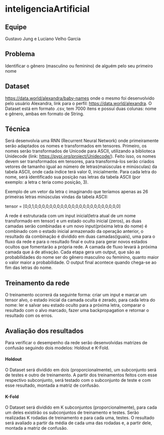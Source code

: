# inteligenciaArtificial

## Equipe
Gustavo Jung e Luciano Velho Garcia

## Problema
Identificar o gênero (masculino ou feminino) de alguém pelo seu primeiro nome

## Dataset 
https://data.world/alexandra/baby-names onde o mesmo foi desenvolvido pelo usuário Alexandra, link para o perfil: https://data.world/alexandra. O Dataset está em formato .csv, tem 7000 itens e possuí duas colunas: nome e gênero, ambas em formato de String.

## Técnica 
  Será desenvolvia uma RNN (Recurrent Neural Network) onde primeiramente serão adaptados os nomes e transformados em tensores. Primeiro, os nomes serão transformados de Unicode para ASCII, utilizando a biblioteca Unidecode (link: https://pypi.org/project/Unidecode/). Feito isso, os nomes devem ser transformados em tensores, para transformá-los serão criados vetores de tamanho igual ao número de letras(maiúsculas e minúsculas) da tabela ASCII, onde cada índice terá valor 0, inicialmente. Para cada letra do nome, será identificado sua posição nas letras da tabela ASCII (por exemplo: a letra c teria como posição, 3). 

Exemplo de um vetor da letra c imaginando que teríamos apenas as 26 primeiras letras minúsculas vindas da tabela ASCII:

tensor = [0,0,1,0,0,0,0,0,0,0,0,0,0,0,0,0,0,0,0,0,0,0,0,0,0,0]


  A rede é estruturada com um input inicial(letra atual de um nome transformado em tensor) e um estado oculto inicial (zeros), as duas camadas serão combinadas e um novo input(próxima letra do nome) é combinado com o estado inicial armazenado da operação anterior, o resultado da combinação é dividido em duas camadas(iguais), uma para o fluxo da rede e para o resultado final e outra para gerar novos estados ocultos que fomentarão a própria rede. A camada de fluxo levará à próxima camada que á de ativação. Cada etapa gera um output, que são as probabilidades do nome ser do gênero masculino ou feminino, quanto maior o valor maior a probabilidade. O output final acontece quando chega-se ao fim das letras do nome.

## Treinamento da rede 
  O treinamento ocorrerá da seguinte forma: criar um input e marcar um tensor alvo, o estado inicial da camada oculta é zerado,  para cada letra do nome: ler e salvar seu estado oculto para a próxima letra, comparar o resultado com o alvo marcado, fazer uma backpropagation e retornar o resultado com os erros.

## Avaliação dos resultados
  Para verificar o desempenho da rede serão desenvolvidas matrizes de confusão seguindo dois modelos: Holdout e K-Fold.

#### Holdout
  O Dataset será dividido em dois (proporcionalmente), um subconjunto será de testes e outro de treinamento. A partir dos treinamentos feitos com esse respectivo subconjunto, será testado com o subconjunto de teste e com esse resultado, montada a matriz de confusão.

#### K-Fold
  O Dataset será dividido em K subconjuntos (proporcionalmente), para cada um deles existirão os subconjuntos de treinamento e testes. Serão realizadas K rodadas de treinamento e para cada uma, testes. O resultado será avaliado a partir da média de cada uma das rodadas e, a partir dele, montada a matriz de confusão. 
